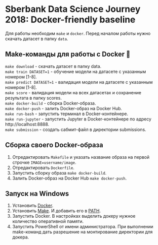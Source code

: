 # Sberbank Data Science Journey 2018: Docker-friendly baseline

Для работы необходим `make` и `docker`. Перед началом работы нужно скачать датасет в папку `data`.

## Make-команды для работы с Docker :whale:

`make download` - cкачать датасет в папку data.  
`make train DATASET=1` - обучение модели на датасете с указанным номером [1-8].  
`make predict DATASET=1` - валидация модели на датасете с указанным номером [1-8].  
`make score` - валидация модели на всех датасетах и сохранение результата в папку scores.  
`make docker-build` - сборка Docker-образа.  
`make docker-push` - залить Docker-образ на Docker Hub.  
`make run-bash` - запустить терминал в Docker-контейнере.  
`make run-jupyter` - запустить Jupyter в Docker-контейнере по адресу http://localhost:8888.  
`make submission` - создать сабмит-файл в директории submissions.  

## Сборка своего Docker-образа

1. Отредактировать `Makefile` и указать название образа на первой строчке `IMAGE=username/image`.  
2. Отредактировать `Dockerfile`.
3. Запустить сборку образа `make docker-build`.
4. Залить Docker-образ на Docker Hub `make docker-push`.

## Запуск на Windows

1. Установить [Docker](https://download.docker.com/win/stable/Docker%20for%20Windows%20Installer.exe).
2. Установить [Make](https://download.docker.com/win/stable/Docker%20for%20Windows%20Installer.exe). И добавить его в [PATH](https://ru.stackoverflow.com/questions/153628/Как-добавить-путь-в-переменную-окружения-path-на-windows).
3. Запустить Docker. В настройках выделить докеру нужное количество оперативной памяти.
4. Запустить PowerShell от имени администратора. При выполнении make-команд дать разрешение на монтирование директории для докера.
